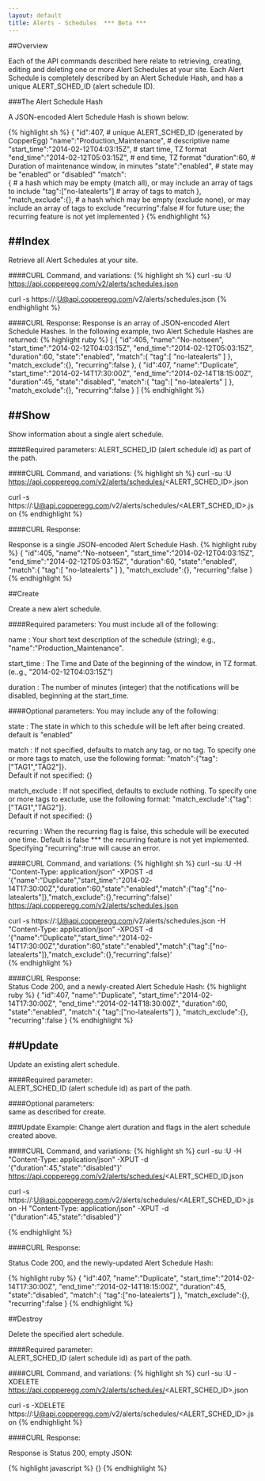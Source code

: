 ```yaml
---
layout: default
title: Alerts - Schedules  *** Beta ***
---  
```


##Overview

Each of the API commands described here relate to retrieving, creating, editing and deleting one or more Alert Schedules at your site.
Each Alert Schedule is completely described by an Alert Schedule Hash, and has a unique ALERT_SCHED_ID (alert schedule ID).


###The Alert Schedule Hash

A JSON-encoded Alert Schedule Hash is shown below:

{% highlight sh %}
{
  "id":407,                                           # unique ALERT_SCHED_ID (generated by CopperEgg)
  "name":"Production_Maintenance",                    # descriptive name
  "start_time":"2014-02-12T04:03:15Z",                # start time, TZ format
  "end_time":"2014-02-12T05:03:15Z",                  # end time, TZ format
  "duration":60,                                      # Duration of maintenance window, in minutes
  "state":"enabled",                                  # state may be "enabled" or "disabled"
  "match":                                        
    {                                                 # a hash which may be empty (match all), or may include an array of tags to include
      "tag":["no-latealerts"]                         # array of tags to match
    },
  "match_exclude":{},                                 # a hash which may be empty (exclude none), or may include an array of tags to exclude
  "recurring":false                                   # for future use; the recurring feature is not yet implemented
}
{% endhighlight %}


##Index
-----
Retrieve all Alert Schedules at your site. 

####CURL Command, and variations:
{% highlight sh %}
curl -su <APIKEY>:U https://api.copperegg.com/v2/alerts/schedules.json

curl -s https://<APIKEY>:U@api.copperegg.com/v2/alerts/schedules.json
{% endhighlight %}

####CURL Response:
Response is an array of JSON-encoded Alert Schedule Hashes. In the following example, two Alert Schedule Hashes are returned:
{% highlight ruby %}
[
  {
    "id":405,
    "name":"No-notseen",
    "start_time":"2014-02-12T04:03:15Z",
    "end_time":"2014-02-12T05:03:15Z",
    "duration":60,
    "state":"enabled",
    "match":{
      "tag":[
        "no-latealerts"
      ]
    },
    "match_exclude":{},
    "recurring":false
  },
  {
  "id":407,
  "name":"Duplicate",
  "start_time":"2014-02-14T17:30:00Z",
  "end_time":"2014-02-14T18:15:00Z",
  "duration":45,
  "state":"disabled",
  "match":{
    "tag":[
      "no-latealerts"
    ]
  },
  "match_exclude":{},
  "recurring":false
  }
]
{% endhighlight %}


##Show
----
Show information about a single alert schedule.

####Required parameters: ALERT_SCHED_ID (alert schedule id) as part of the path.

####CURL Command, and variations:
{% highlight sh %}
curl -su <APIKEY>:U https://api.copperegg.com/v2/alerts/schedules/<ALERT_SCHED_ID>.json

curl -s https://<APIKEY>:U@api.copperegg.com/v2/alerts/schedules/<ALERT_SCHED_ID>.json
{% endhighlight %}

####CURL Response:  

Response is a single JSON-encoded Alert Schedule Hash.
{% highlight ruby %}
{
  "id":405,
  "name":"No-notseen",
  "start_time":"2014-02-12T04:03:15Z",
  "end_time":"2014-02-12T05:03:15Z",
  "duration":60,
  "state":"enabled",
  "match":{
    "tag":[
      "no-latealerts"
    ]
  },
  "match_exclude":{},
  "recurring":false
}
{% endhighlight %}


##Create

Create a new alert schedule.

####Required parameters:
You must include all of the following:

name
: Your short text description of the schedule (string); e.g., "name":"Production_Maintenance".  

start_time
:  The Time and Date of the beginning of the window, in TZ format. (e..g., "2014-02-12T04:03:15Z")

duration
: The number of minutes (integer) that the notifications will be disabled, beginning at the start_time. 


####Optional parameters:
You may include any of the following:

state
: The state in which to this schedule will be left after being created. default is "enabled"

match
: If not specified, defaults to match any tag, or no tag. To specify one or more tags to match, use the following format: "match":{"tag":\["TAG1","TAG2"\]}.  
Default if not specified: {}  

match_exclude
: If not specified, defaults to exclude nothing. To specify one or more tags to exclude, use the following format: "match_exclude":{"tag":\["TAG1","TAG2"\]}.  
Default if not specified: {}  

recurring
: When the recurring flag is false, this schedule will be executed one time.
Default is false
*** the recurring feature is not yet implemented.  
Specifying  "recurring":true will cause an error.

####CURL Command, and variations:
{% highlight sh %}
curl -su <APIKEY>:U -H "Content-Type: application/json" -XPOST -d '{"name":"Duplicate","start_time":"2014-02-14T17:30:00Z","duration":60,"state":"enabled","match":{"tag":["no-latealerts"]},"match_exclude":{},"recurring":false}' https://api.copperegg.com/v2/alerts/schedules.json  

curl -s https://<APIKEY>:U@api.copperegg.com/v2/alerts/schedules.json -H "Content-Type: application/json" -XPOST -d '{"name":"Duplicate","start_time":"2014-02-14T17:30:00Z","duration":60,"state":"enabled","match":{"tag":["no-latealerts"]},"match_exclude":{},"recurring":false}'  
{% endhighlight %}

####CURL Response:  
Status Code 200, and a newly-created Alert Schedule Hash: 
{% highlight ruby %}
{
  "id":407,
  "name":"Duplicate",
  "start_time":"2014-02-14T17:30:00Z",
  "end_time":"2014-02-14T18:30:00Z",
  "duration":60,
  "state":"enabled",
  "match":{
    "tag":["no-latealerts"]
  },
  "match_exclude":{},
  "recurring":false
}
{% endhighlight %}


##Update
----
Update an existing alert schedule.

####Required parameter:  
ALERT_SCHED_ID (alert schedule id) as part of the path.  

####Optional parameters:  
same as described for create.  


###Update Example: Change alert duration and flags in the alert schedule created above.

####CURL Command, and variations:
{% highlight sh %}
curl -su <APIKEY>:U -H "Content-Type: application/json" -XPUT -d '{"duration":45,"state":"disabled"}' https://api.copperegg.com/v2/alerts/schedules/<ALERT_SCHED_ID.json

curl -s https://<APIKEY>:U@api.copperegg.com/v2/alerts/schedules/<ALERT_SCHED_ID>.json -H "Content-Type: application/json" -XPUT -d '{"duration":45,"state":"disabled"}'

{% endhighlight %}

####CURL Response:

Status Code 200, and the newly-updated Alert Schedule Hash: 

{% highlight ruby %}
{
  "id":407,
  "name":"Duplicate",
  "start_time":"2014-02-14T17:30:00Z",
  "end_time":"2014-02-14T18:15:00Z",
  "duration":45,
  "state":"disabled",
  "match":{
    "tag":["no-latealerts"]
  },
  "match_exclude":{},
  "recurring":false
}
{% endhighlight %}


##Destroy

Delete the specified alert schedule.

####Required parameter:  
ALERT_SCHED_ID (alert schedule id) as part of the path.

####CURL Command, and variations:
{% highlight sh %}
curl -su <APIKEY>:U -XDELETE  https://api.copperegg.com/v2/alerts/schedules/<ALERT_SCHED_ID>.json

curl -s -XDELETE https://<APIKEY>:U@api.copperegg.com/v2/alerts/schedules/<ALERT_SCHED_ID>.json
{% endhighlight %}

####CURL Response:

Response is Status 200, empty JSON:

{% highlight javascript %}
{}
{% endhighlight %}
